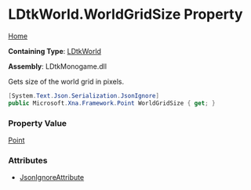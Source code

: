 # LDtkWorld\.WorldGridSize Property

[Home](../../../README.md)

**Containing Type**: [LDtkWorld](../README.md)

**Assembly**: LDtkMonogame\.dll

  
 Gets size of the world grid in pixels\. 

```csharp
[System.Text.Json.Serialization.JsonIgnore]
public Microsoft.Xna.Framework.Point WorldGridSize { get; }
```

### Property Value

[Point](https://docs.microsoft.com/en-us/dotnet/api/microsoft.xna.framework.point)

### Attributes

* [JsonIgnoreAttribute](https://docs.microsoft.com/en-us/dotnet/api/system.text.json.serialization.jsonignoreattribute)

